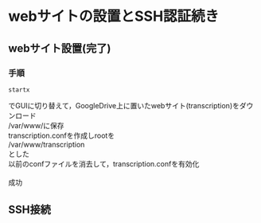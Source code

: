 # webサイトの設置とSSH認証続き
## webサイト設置(完了)
### 手順
```
startx
```
でGUIに切り替えて，GoogleDrive上に置いたwebサイト(transcription)をダウンロード<br>
/var/www/に保存<br>
transcription.confを作成しrootを<br>
/var/www/transcription<br>
とした<br>
以前のconfファイルを消去して，transcription.confを有効化<br>
<br>
成功
## SSH接続

